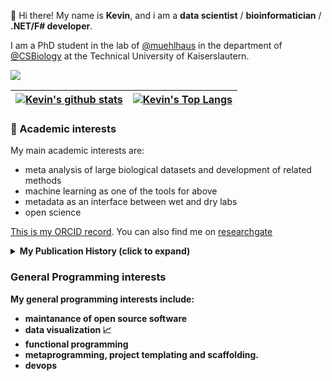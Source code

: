 :wave: Hi there! My name is **Kevin**, and i am a **data scientist** / **bioinformatician** / **.NET/F# developer**. 

I am a PhD student in the lab of [@muehlhaus](https://github.com/muehlhaus) in the department of [@CSBiology](https://github.com/CSBiology) at the Technical University of Kaiserslautern.

![](https://komarev.com/ghpvc/?username=kMutagene)

|[![Kevin's github stats](https://github-readme-stats.vercel.app/api?username=kMutagene&show_icons=true&theme=synthwave&count_private=true&hide=stars)](https://github.com/anuraghazra/github-readme-stats)|[![Kevin's Top Langs](https://github-readme-stats.vercel.app/api/top-langs/?username=kMutagene&theme=synthwave&layout=compact&hide=html,plpgsql)](https://github.com/anuraghazra/github-readme-stats)|
|---|---|

### :mag_right: Academic interests

My main academic interests are:
 - meta analysis of large biological datasets and development of related methods
 - machine learning as one of the tools for above
 - metadata as an interface between wet and dry labs
 - open science

[This is my ORCID record](https://orcid.org/0000-0002-2198-5262). You can also find me on [researchgate](https://www.researchgate.net/profile/Kevin_Schneider10)

<details>
<summary>
 <b>My Publication History<b> (click to expand)
</summary>
<br>
 
| Title | Journal | Authors | Year | Repository(if applicable) |
|---|---|---|---|---|
| [iMLP, a predictor for internal matrix targeting-like sequences in mitochondrial proteins](https://doi.org/10.1515/hsz-2021-0185) | Biological Chemistry | **K Schneider**, D Zimmer, H Nielsen, J M Herrmann, T Mühlhaus | 2021 | [CSBiology/iMLP](https://github.com/CSBiology/iMLP) |
|[TMEA: A Thermodynamically Motivated Framework for Functional Characterization of Biological Responses to System Acclimation](https://doi.org/10.3390/e22091030)| Entropy | **K Schneider**, B Venn, T Mühlhaus | 2020 | [CSBiology/TMEA](https://github.com/CSBiology/TMEA) |
|[Translational Components Contribute to Acclimation Responses to High Light, Heat, and Cold in Arabidopsis](https://www.sciencedirect.com/science/article/pii/S2589004220305186)|iScience|A Garcia-Molina, T Kleine, **K Schneider**, T Mühlhaus, M Lehmann, D Leister|2020| |
|[FSharpGephiStreamer: An idiomatic bridge between F# and network visualization](https://joss.theoj.org/papers/10.21105/joss.01445.pdf)|Journal of Open Source Software|**K Schneider**, T Mühlhaus|2019|[CSBiology/FSharpGephiStreamer](https://github.com/CSBiology/FSharpGephiStreamer)|
|[Artificial intelligence understands peptide observability and assists with absolute protein quantification](https://www.frontiersin.org/articles/10.3389/fpls.2018.01559/full)|Frontiers in Plant Science|D Zimmer, **K Schneider**, F Sommer, M Schroda, T Mühlhaus|2018|[Source code in BioFSharp](https://github.com/CSBiology/BioFSharp/blob/master/src/BioFSharp.ML/DPPOP.fs)|

</details>

### General Programming interests

My **general programming interests** include:

 - maintanance of open source software
 - data visualization :chart_with_upwards_trend:
 - functional programming
 - metaprogramming, project templating and scaffolding.
 - devops
